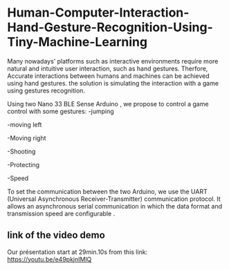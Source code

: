 # Human-Computer-Interaction-Hand-Gesture-Recognition-Using-Tiny-Machine-Learning

Many nowadays’ platforms such as interactive environments require more natural and intuitive user interaction, such as hand gestures. 
Therfore, Accurate interactions between humans and machines can be achieved using hand gestures.
the solution is simulating the interaction with a game using gestures recognition.


Using two Nano 33 BLE Sense Arduino , we propose to control a game control with some gestures:
-jumping 

-moving left 

-Moving right 

-Shooting 

-Protecting

-Speed

To set the communication between the two Arduino, we use the UART  (Universal Asynchronous Receiver-Transmitter) communication protocol.
It allows an asynchronous serial communication in which the data format and transmission speed are configurable .

## link of the video demo
Our présentation start at 29min.10s from this link: 
https://youtu.be/e49pkjnIMlQ
